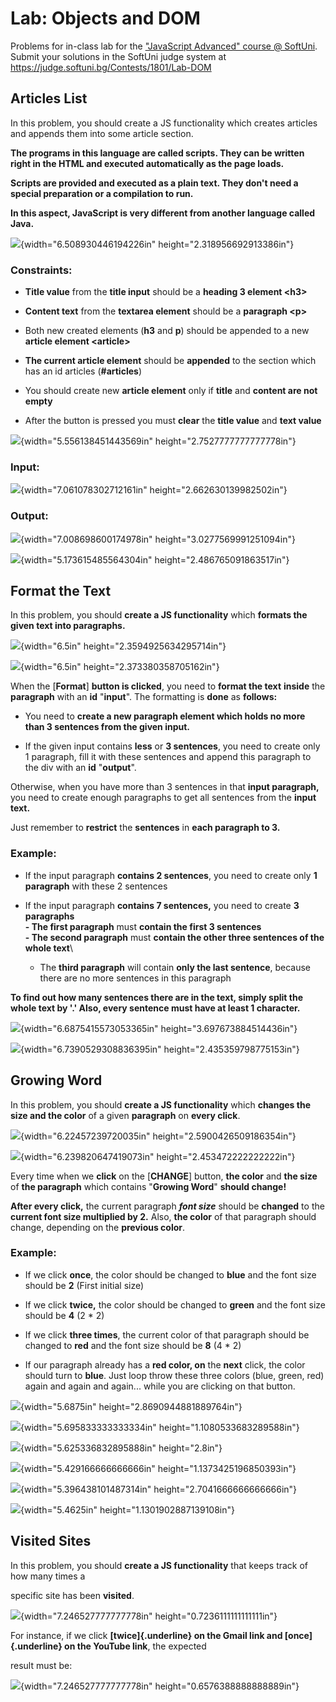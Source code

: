Lab: Objects and DOM
====================

Problems for in-class lab for the [\"JavaScript Advanced\" course @
SoftUni](https://softuni.bg/courses/js-advanced). Submit your solutions
in the SoftUni judge system at
<https://judge.softuni.bg/Contests/1801/Lab-DOM>

Articles List
-------------

In this problem, you should create a JS functionality which creates
articles and appends them into some article section.

**The programs in this language are called scripts. They can be written
right in the HTML and executed automatically as the page loads.**

**Scripts are provided and executed as a plain text. They don\'t need a
special preparation or a compilation to run.**

**In this aspect, JavaScript is very different from another language
called Java.**

![](media/image1.png){width="6.508930446194226in"
height="2.318956692913386in"}

### Constraints:

-   **Title value** from the **title input** should be a **heading 3
    element \<h3\>**

-   **Content text** from the **textarea element** should be a
    **paragraph \<p\>**

-   Both new created elements (**h3** and **p**) should be appended to a
    new **article element \<article\>**

-   **The current article element** should be **appended** to the
    section which has an id articles (**\#articles**)

-   You should create new **article element** only if **title** and
    **content are not empty**

-   After the button is pressed you must **clear** the **title value**
    and **text value**

![](media/image2.png){width="5.556138451443569in"
height="2.7527777777777778in"}

### Input:

![](media/image3.png){width="7.061078302712161in"
height="2.662630139982502in"}

### Output:

![](media/image4.png){width="7.008698600174978in"
height="3.0277569991251094in"}

![](media/image5.png){width="5.173615485564304in"
height="2.486765091863517in"}

Format the Text
---------------

In this problem, you should **create a JS functionality** which
**formats the given text into paragraphs.**

![](media/image6.png){width="6.5in" height="2.3594925634295714in"}

![](media/image7.png){width="6.5in" height="2.373380358705162in"}

When the \[**Format**\] **button is clicked**, you need to **format the
text** **inside** the **paragraph** with an **id** \"**input**\". The
formatting is **done** as **follows:**

-   You need to **create a new paragraph element which holds no more
    than 3 sentences from the given input.**

-   If the given input contains **less** or **3 sentences**, you need to
    create only 1 paragraph, fill it with these sentences and append
    this paragraph to the div with an **id** \"**output**\".

Otherwise, when you have more than 3 sentences in that **input
paragraph,** you need to create enough paragraphs to get all sentences
from the **input text.**

Just remember to **restrict** the **sentences** in **each paragraph to
3.**

### Example:

-   If the input paragraph **contains 2 sentences**, you need to create
    only **1 paragraph** with these 2 sentences

-   If the input paragraph **contains 7 sentences,** you need to create
    **3 paragraphs**\
    **- The first paragraph** must **contain the first 3 sentences**\
    **- The second paragraph** must **contain the other three sentences
    of the whole text**\
    - The **third paragraph** will contain **only the last sentence**,
    because there are no more sentences in this paragraph

**To find out how many sentences there are in the text, simply split the
whole text by \'.\' Also, every sentence must have at least 1
character.**

![](media/image8.png){width="6.6875415573053365in"
height="3.697673884514436in"}

![](media/image9.png){width="6.7390529308836395in"
height="2.435359798775153in"}

Growing Word
------------

In this problem, you should **create a JS functionality** which
**changes the size and the color** of a given **paragraph** on **every
click**.

![](media/image10.png){width="6.22457239720035in"
height="2.5900426509186354in"}

![](media/image11.png){width="6.239820647419073in"
height="2.453472222222222in"}

Every time when we **click** on the \[**CHANGE**\] button, **the color**
and **the size** of **the paragraph** which contains \"**Growing
Word**\" **should change!**

**After every click,** the current paragraph ***font size*** should be
**changed** to the **current font size multiplied by 2.** Also, **the
color** of that paragraph should change, depending on the **previous
color**.

### Example:

-   If we click **once**, the color should be changed to **blue** and
    the font size should be **2** (First initial size)

-   If we click **twice,** the color should be changed to **green** and
    the font size should be **4** (2 \* 2)

-   If we click **three times**, the current color of that paragraph
    should be changed to **red** and the font size should be **8** (4 \*
    2)

-   If our paragraph already has a **red color, on** the **next** click,
    the color should turn to **blue**. Just loop throw these three
    colors (blue, green, red) again and again and again\... while you
    are clicking on that button.

![](media/image12.png){width="5.6875in" height="2.8690944881889764in"}

![](media/image13.png){width="5.695833333333334in"
height="1.1080533683289588in"}

![](media/image14.png){width="5.625336832895888in" height="2.8in"}

![](media/image15.png){width="5.429166666666666in"
height="1.1373425196850393in"}

![](media/image16.png){width="5.396438101487314in"
height="2.7041666666666666in"}

![](media/image17.png){width="5.4625in" height="1.1301902887139108in"}

Visited Sites
-------------

In this problem, you should **create a JS functionality** that keeps
track of how many times a

specific site has been **visited**.

![](media/image18.png){width="7.246527777777778in"
height="0.7236111111111111in"}

For instance, if we click **[twice]{.underline} on the Gmail link and
[once]{.underline} on the YouTube link**, the expected

result must be:

![](media/image19.png){width="7.246527777777778in"
height="0.6576388888888889in"}
